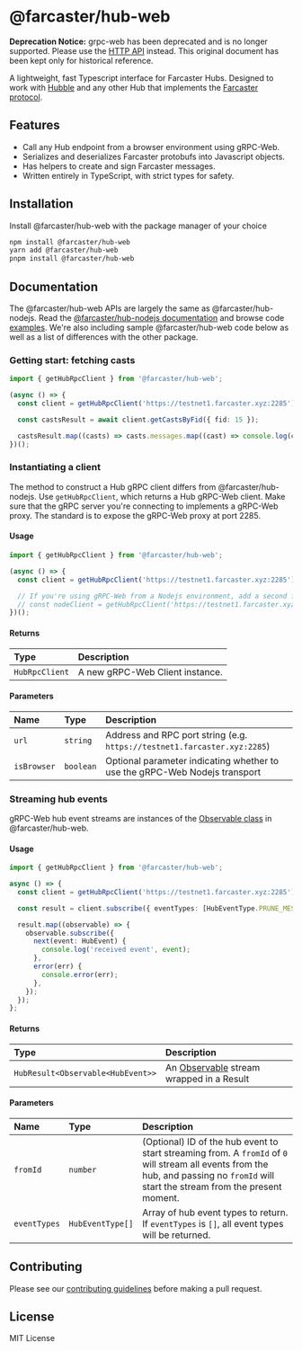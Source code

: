 # @farcaster/hub-web

**Deprecation Notice:**
grpc-web has been deprecated and is no longer supported. Please use the [HTTP API](./README.md) instead. This original document has been kept only for historical reference.


A lightweight, fast Typescript interface for Farcaster Hubs. Designed to work with [Hubble](https://github.com/farcasterxyz/hubble/) and any other Hub that implements the [Farcaster protocol](https://github.com/farcasterxyz/protocol).

## Features

- Call any Hub endpoint from a browser environment using gRPC-Web.
- Serializes and deserializes Farcaster protobufs into Javascript objects.
- Has helpers to create and sign Farcaster messages.
- Written entirely in TypeScript, with strict types for safety.

## Installation

Install @farcaster/hub-web with the package manager of your choice

```bash
npm install @farcaster/hub-web
yarn add @farcaster/hub-web
pnpm install @farcaster/hub-web
```

## Documentation

The @farcaster/hub-web APIs are largely the same as @farcaster/hub-nodejs. Read the [@farcaster/hub-nodejs documentation](https://github.com/farcasterxyz/hubble/tree/main/packages/hub-nodejs/docs) and browse code [examples](https://github.com/farcasterxyz/hubble/tree/main/packages/hub-nodejs/examples). We're also including sample @farcaster/hub-web code below as well as a list of differences with the other package.

### Getting start: fetching casts

```typescript
import { getHubRpcClient } from '@farcaster/hub-web';

(async () => {
  const client = getHubRpcClient('https://testnet1.farcaster.xyz:2285');

  const castsResult = await client.getCastsByFid({ fid: 15 });

  castsResult.map((casts) => casts.messages.map((cast) => console.log(cast.data?.castAddBody?.text)));
})();
```

### Instantiating a client

The method to construct a Hub gRPC client differs from @farcaster/hub-nodejs. Use `getHubRpcClient`, which returns a Hub gRPC-Web client. Make sure that the gRPC server you're connecting to implements a gRPC-Web proxy. The standard is to expose the gRPC-Web proxy at port 2285.

#### Usage

```typescript
import { getHubRpcClient } from '@farcaster/hub-web';

(async () => {
  const client = getHubRpcClient('https://testnet1.farcaster.xyz:2285');

  // If you're using gRPC-Web from a Nodejs environment, add a second false parameter
  // const nodeClient = getHubRpcClient('https://testnet1.farcaster.xyz:2285', false);
})();
```

#### Returns

| Type           | Description                     |
| :------------- | :------------------------------ |
| `HubRpcClient` | A new gRPC-Web Client instance. |

#### Parameters

| Name        | Type      | Description                                                                |
| :---------- | :-------- | :------------------------------------------------------------------------- |
| `url`       | `string`  | Address and RPC port string (e.g. `https://testnet1.farcaster.xyz:2285`)   |
| `isBrowser` | `boolean` | Optional parameter indicating whether to use the gRPC-Web Nodejs transport |

### Streaming hub events

gRPC-Web hub event streams are instances of the [Observable class](https://rxjs.dev/guide/observable) in @farcaster/hub-web.

#### Usage

```typescript
import { getHubRpcClient } from '@farcaster/hub-web';

async () => {
  const client = getHubRpcClient('https://testnet1.farcaster.xyz:2285');

  const result = client.subscribe({ eventTypes: [HubEventType.PRUNE_MESSAGE], fromId: 0 });

  result.map((observable) => {
    observable.subscribe({
      next(event: HubEvent) {
        console.log('received event', event);
      },
      error(err) {
        console.error(err);
      },
    });
  });
};
```

#### Returns

| Type                              | Description                                                                   |
| :-------------------------------- | :---------------------------------------------------------------------------- |
| `HubResult<Observable<HubEvent>>` | An [Observable](https://rxjs.dev/guide/observable) stream wrapped in a Result |

#### Parameters

| Name         | Type             | Description                                                                                                                                                                           |
| :----------- | :--------------- | :------------------------------------------------------------------------------------------------------------------------------------------------------------------------------------ |
| `fromId`     | `number`         | (Optional) ID of the hub event to start streaming from. A `fromId` of `0` will stream all events from the hub, and passing no `fromId` will start the stream from the present moment. |
| `eventTypes` | `HubEventType[]` | Array of hub event types to return. If `eventTypes` is `[]`, all event types will be returned.                                                                                        |

## Contributing

Please see our [contributing guidelines](https://github.com/farcasterxyz/hubble/blob/main/CONTRIBUTING.md) before making a pull request.

## License

MIT License
